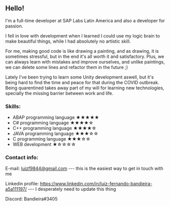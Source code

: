 ## Hello!

I'm a full-time developer at SAP Labs Latin America and also a developer for passion.

I fell in love with development when I learned I could use my logic brain to make beautiful things, while I had absolutely no artistic skill.

For me, making good code is like drawing a painting, and as drawing, it is sometimes stressful, but in the end it's all worth it and satisfactory.
Plus, we can always learn with mistakes and improve ourselves, and unlike paintings, we can delete some lines and refactor them in the future ;)

Lately I've been trying to learn some Unity development aswell, but it's being hard to find the time and peace for that during the COVID outbreak. 
Being quarentined takes away part of my will for learning new technologies, specially the missing barrier between work and life.

### Skills:

* ABAP programming language ★★★★★
* C# programming language ★★★★☆
* C++ programming language ★★★★☆
* JAVA programming language ★★★☆☆ 
* C programming language ★★★☆☆
* WEB development ★☆☆☆☆

### Contact info:

E-mail: luizf9844@gmail.com --- this is the easiest way to get in touch with me

Linkedin profile: https://www.linkedin.com/in/luiz-fernando-bandieira-a5a111197/ --- I desperately need to update this thing

Discord: Bandieira#3405

